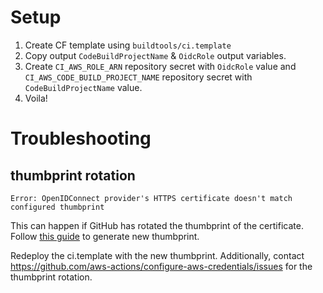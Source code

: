 # Setup

1. Create CF template using `buildtools/ci.template`
2. Copy output `CodeBuildProjectName` & `OidcRole` output variables.
3. Create `CI_AWS_ROLE_ARN` repository secret with `OidcRole` value and
   `CI_AWS_CODE_BUILD_PROJECT_NAME` repository secret with `CodeBuildProjectName`
   value.
4. Voila!

# Troubleshooting

## thumbprint rotation
```
Error: OpenIDConnect provider's HTTPS certificate doesn't match configured thumbprint
```

This can happen if GitHub has rotated the thumbprint of the certificate. Follow [this guide](https://docs.aws.amazon.com/IAM/latest/UserGuide/id_roles_providers_create_oidc_verify-thumbprint.html) to generate new thumbprint.

Redeploy the ci.template with the new thumbprint. Additionally, contact https://github.com/aws-actions/configure-aws-credentials/issues for the thumbprint rotation.
